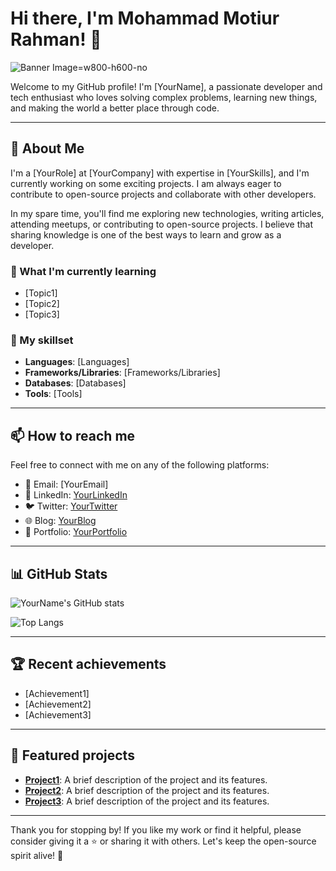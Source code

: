# Hi there, I'm Mohammad Motiur Rahman! 👋

![Banner Image](https://lh3.googleusercontent.com/pw/AJFCJaW5KTKAOfhgS2YAYjdJu3gQ6mXLZOetOYTj_M4Jn6FVaEhcAfMlA7zOl2xCqsXw94FDM4M-E-S_49SsmfpRofsQLMlFC0UlEvIF_Dif4ZrtL7C9NiZoKdQw9zTyNi4HWDUo_ha0qs-3aRE2NksM23yd0cLshEtklZRJ4EUo28Y1S47NFHNpRNS4Uge90IB-m9EN1ko-5mQgLsycZXoJu9FhEJDRLV91mwU2YP0ZQSc3ZCFGcIU43PIGP9afdklyJ2XcX03-pMXPJfNVLVEFm1iR9G5z9dL-wQgQ80Ap4gzvO1ktdIl8lRi0fpoQ5KYeq8FZRvVdr7IAdmbHMY-hHfOZNARqL_fgEGIrlSab_myOk665UPMNCifdxVbbCvK7W3M-EqybSIAKJVFl0-QT661trn6xBvBV-RSd3ygBQQGzsD3gnQPLhDu4In87B6SyzodAXNeur8NEWxqhIyS3BePjv3kSAmMqwiZZPmo9NaM6dBkL6HuGUeCGucPwVvZ1akM0W8XJXQBjSoUcZVkaikCPdjdrKC6vULSzj8fY59y8s5j4Ka-OtNJME6ssutf7uPedmx4Z8r0Tiq0q9vD2SS1L01FQ2pvflMOuArNNmMgFJ_Tzt4PQCtGWOREO3KebMMKNR6L9v5Qzsb658xuVTI7N4XY9upQOjMMlYYpOURV744WGybx0RZgizr9FnfJw4ZJYorp-_CVklEcn-6YgcvdqtskhL6nJgwxeIksaxg10Xc2gX8_VLtnkVqntO3TVzO919FBM8uUKF8lYDc9pzUZAKyBX6O30pArRS6ci5_WG8qIrEFJxGFin0GPcYCt46e0YYzH0JtQ6FLxC9rCaGAEuTQz1bKxicRW0_rfz1HhJ5eBe2aEgjv7KYqahhhWk7xEwCwYMR6sPLpvQ9rtjSe9IRBKjWERwqfYXUB3aay2rE18os2S__T97exi-1vUbdDgP1G0IHGQnIOI1byiTJ_Tf_7MNNvGz_ni5oUoXzHqu7F04kjQAjwKByJ7gOriT_o-xUsB9eBE4W54=w958-h1278-s-no?authuser=2&authuser=2)=w800-h600-no 

Welcome to my GitHub profile! I'm [YourName], a passionate developer and tech enthusiast who loves solving complex problems, learning new things, and making the world a better place through code.

---

## 🔭 About Me

I'm a [YourRole] at [YourCompany] with expertise in [YourSkills], and I'm currently working on some exciting projects. I am always eager to contribute to open-source projects and collaborate with other developers.

In my spare time, you'll find me exploring new technologies, writing articles, attending meetups, or contributing to open-source projects. I believe that sharing knowledge is one of the best ways to learn and grow as a developer.

### 🌱 What I'm currently learning

- [Topic1]
- [Topic2]
- [Topic3]

### 💼 My skillset

- **Languages**: [Languages]
- **Frameworks/Libraries**: [Frameworks/Libraries]
- **Databases**: [Databases]
- **Tools**: [Tools]

---

## 📫 How to reach me

Feel free to connect with me on any of the following platforms:

- 📧 Email: [YourEmail]
- 💼 LinkedIn: [YourLinkedIn](https://www.linkedin.com/in/yourusername/)
- 🐦 Twitter: [YourTwitter](https://twitter.com/yourusername)
- 🌐 Blog: [YourBlog](https://www.yourblog.com/)
- 🎨 Portfolio: [YourPortfolio](https://www.yourportfolio.com/)

---

## 📊 GitHub Stats

![YourName's GitHub stats](https://github-readme-stats.vercel.app/api?username=yourusername&show_icons=true&theme=radical)

![Top Langs](https://github-readme-stats.vercel.app/api/top-langs/?username=yourusername&layout=compact&theme=radical)

---

## 🏆 Recent achievements

- [Achievement1]
- [Achievement2]
- [Achievement3]

---

## 🌟 Featured projects

- **[Project1](https://github.com/yourusername/project1)**: A brief description of the project and its features.
- **[Project2](https://github.com/yourusername/project2)**: A brief description of the project and its features.
- **[Project3](https://github.com/yourusername/project3)**: A brief description of the project and its features.

---

Thank you for stopping by! If you like my work or find it helpful, please consider giving it a ⭐️ or sharing it with others. Let's keep the open-source spirit alive! 🚀
